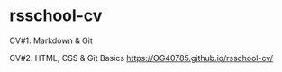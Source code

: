 # rsschool-cv

CV#1. Markdown & Git


CV#2. HTML, CSS & Git Basics
https://OG40785.github.io/rsschool-cv/